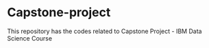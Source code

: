 # Capstone-project
This repository has the codes related to Capstone Project - IBM Data Science Course

